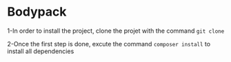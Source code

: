 # Bodypack

1-In order to install the project, clone the projet with the command `git clone`

2-Once the first step is done, excute the command `composer install` to install all dependencies
